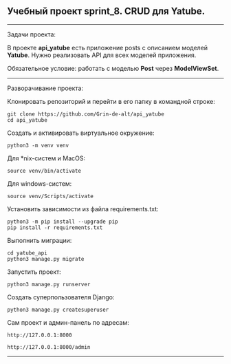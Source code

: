 
## Учебный проект sprint_8.  CRUD для Yatube.

***

Задачи проекта:

В проекте **api_yatube** есть приложение posts с описанием моделей **Yatube**. Нужно реализовать API для всех моделей приложения.

Обязательное условие: работать с моделью **Post** через **ModelViewSet**.
***

Разворачивание проекта:

Клонировать репозиторий и перейти в его папку в командной строке:

```
git clone https://github.com/Grin-de-alt/api_yatube
cd api_yatube
```

Cоздать и активировать виртуальное окружение:

```
python3 -m venv venv
```

Для *nix-систем и MacOS:

```
source venv/bin/activate
```

Для windows-систем:

```
source venv/Scripts/activate
```

Установить зависимости из файла requirements.txt:

```
python3 -m pip install --upgrade pip
pip install -r requirements.txt
```

Выполнить миграции:

```
cd yatube_api
python3 manage.py migrate
```

Запустить проект:

```
python3 manage.py runserver
```

Создать суперпользователя Django:

```
python3 manage.py createsuperuser
```

Сам проект и админ-панель по адресам:

```
http://127.0.0.1:8000

http://127.0.0.1:8000/admin
```

***
